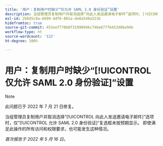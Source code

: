 ```yaml
---
title: '用户：复制用户时缺少“仅允许 SAML 2.0 身份验证”设置'
description: 当组管理员复制用户并取消选择“向此人发送邀请电子邮件”选项时，[!UICONTROL 仅允许 SAML 2.0 身份验证]复选框未按预期显示。 即使满足此操作的所有访问和权限要求，也可能发生这种情况。
exl-id: 2b0d5c9a-6699-4df6-801a-de8a549a321b
hidefromtoc: true
source-git-commit: 453eef770b0f31990946c746e677fb453d0be94b
workflow-type: ht
source-wordcount: '122'
ht-degree: 100%

---
```


# 用户：复制用户时缺少“[!UICONTROL 仅允许 SAML 2.0 身份验证]”设置

>[!NOTE]
>
>此问题已于 2022 年 7 月 21 日修复。

当组管理员复制用户并取消选择“[!UICONTROL 向此人发送邀请电子邮件]”选项时，仅”[!UICONTROL 允许 SAML 2.0 身份验证]“复选框未按预期显示。 即使满足此操作的所有访问和权限要求，也可能发生这种情况。

_首次报告于 2022 年 5 月 16 日。_
